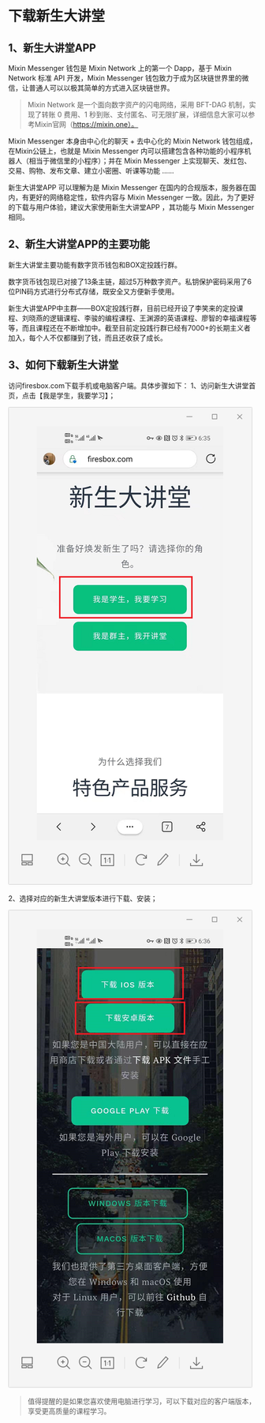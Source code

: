 # 下载新生大讲堂

## 1、新生大讲堂APP
Mixin Messenger 钱包是 Mixin Network 上的第一个 Dapp，基于 Mixin Network 标准 API 开发，Mixin Messenger 钱包致力于成为区块链世界里的微信，让普通人可以以极其简单的方式进入区块链世界。

> Mixin Network 是一个面向数字资产的闪电网络，采用 BFT-DAG 机制，实现了转账 0 费用、1 秒到账、支付匿名、可无限扩展，详细信息大家可以参考Mixin官网（https://mixin.one）。

Mixin Messenger 本身由中心化的聊天 + 去中心化的 Mixin Network 钱包组成，在Mixin公链上，也就是 Mixin Messenger 内可以搭建包含各种功能的小程序机器人（相当于微信里的小程序）；并在 Mixin Messenger 上实现聊天、发红包、交易、购物、发布文章、建立小密圈、听课等功能 ...... 

新生大讲堂APP 可以理解为是 Mixin Messenger 在国内的合规版本，服务器在国内，有更好的网络稳定性，软件内容与 Mixin Messenger 一致。因此，为了更好的下载与用户体验，建议大家使用新生大讲堂APP ，其功能与 Mixin Messenger 相同。

## 2、新生大讲堂APP的主要功能

新生大讲堂主要功能有数字货币钱包和BOX定投践行群。

数字货币钱包现已对接了13条主链，超过5万种数字资产。私钥保护密码采用了6位PIN码方式进行分布式存储，既安全又方便新手使用。

新生大讲堂APP中主群——BOX定投践行群，目前已经开设了李笑来的定投课程、刘晓燕的逻辑课程、李骏的编程课程、王渊源的英语课程、廖智的幸福课程等等，而且课程还在不断增加中。截至目前定投践行群已经有7000+的长期主义者加入，每个人不仅都赚到了钱，而且还收获了成长。

## 3、如何下载新生大讲堂

访问firesbox.com下载手机或电脑客户端。具体步骤如下：
1、访问新生大讲堂首页，点击【我是学生，我要学习】；

![image-20210211185556265](images/image-20210211185556265.png)

2、选择对应的新生大讲堂版本进行下载、安装；

![image-20210211185637469](images/image-20210211185637469.png)

> 值得提醒的是如果您喜欢使用电脑进行学习，可以下载对应的客户端版本，享受更高质量的课程学习。

